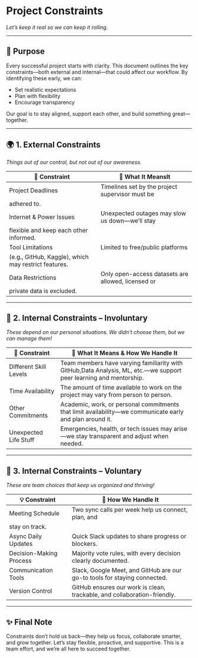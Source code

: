 # Project Constraints

*Let’s keep it real so we can keep it rolling.*

---

## 📌 Purpose

Every successful project starts with clarity. This document outlines the
 key constraints—both external and internal—that could affect our workflow.
  By identifying these early, we can:

* Set realistic expectations
* Plan with flexibility
* Encourage transparency

Our goal is to stay aligned, support each other, and build something great—together.

---

## 🌍 1. External Constraints

*Things out of our control, but not out of our awareness.*

| 🧱 Constraint           | 💬 What It MeansIt                                                     |
| --------------------------- | ------------------------------------------------------------------------------------------- |
| Project Deadlines       | Timelines set by the project supervisor must be
adhered to.                 |
| Internet & Power Issues | Unexpected outages may slow us down—we’ll stay
 flexible and keep each other informed.       |
| Tool Limitations        |Limited to free/public platforms
(e.g., GitHub, Kaggle), which may restrict features.  |
| Data Restrictions       |Only open-access datasets are allowed, licensed or
private data is excluded.    |

---

## 👥 2. Internal Constraints – Involuntary

*These depend on our personal situations. We didn’t choose them, but we can
manage them!*

|   🧱 Constraint          | 💬 What It Means & How We Handle It                                                              |
| -------------------------- | ---------------------------------------------------------------------------------------------------- |
| Different Skill Levels | Team members have varying familiarity with GitHub,Data Analysis, ML, etc.—we support peer learning and mentorship. |
| Time Availability |The amount of time available to work on the project may vary from person to person.                        |
| Other Commitments      | Academic, work, or personal commitments that limit availability—we communicate early and plan around it.         |
| Unexpected Life Stuff  | Emergencies, health, or tech issues may arise—we stay transparent and adjust when needed.            |

---

## 🤝 3. Internal Constraints – Voluntary

*These are team choices that keep us organized and thriving!*

| 💡 Constraint           | 💬 How We Handle It                                                   |
| --------------------------- | ------------------------------------------------------------------------- |
| Meeting Schedule        | Two sync calls per week help us connect, plan, and
stay on track.         |
| Async Daily Updates     | Quick Slack updates to share progress or blockers.                        |
| Decision-Making Process | Majority vote rules, with every decision clearly documented.              |
| Communication Tools     | Slack, Google Meet, and GitHub are our go-to tools for staying connected. |
| Version Control         | GitHub ensures our work is clean, trackable, and collaboration-friendly.  |

---

## ✨ Final Note

Constraints don’t hold us back—they help us focus, collaborate smarter, and grow
 together.
Let’s stay flexible, proactive, and supportive. This is a team effort, and
we’re all here to succeed together.
